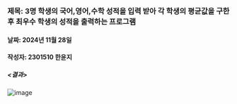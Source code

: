 ### 제목: 3명 학생의 국어,영어,수학 성적을 입력 받아 각 학생의 평균값을 구한 후 최우수 학생의 성적을 출력하는 프로그램
#### 날짜: 2024년 11월 28일
#### 작성자: 2301510 한윤지

##### <결과>
![image](https://github.com/user-attachments/assets/7e76d817-80d0-4d72-82ca-2c37c5138b67)
